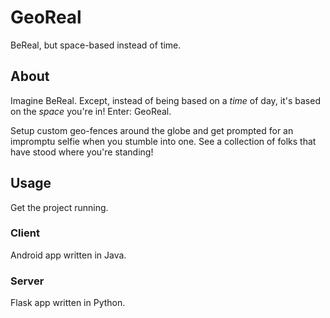 # GeoReal

BeReal, but space-based instead of time.

## About

Imagine BeReal. Except, instead of being based on a _time_ of day, it's based on the _space_ you're in! Enter: GeoReal.

Setup custom geo-fences around the globe and get prompted for an impromptu selfie when you stumble into one. See a collection of folks that have stood where you're standing!

## Usage

Get the project running.

### Client

Android app written in Java.

### Server

Flask app written in Python.
